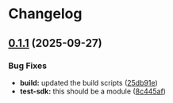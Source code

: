 # Changelog

## [0.1.1](https://github.com/jameswlane/test-turborepo/compare/packages/test-sdk@v0.1.0...packages/test-sdk@v0.1.1) (2025-09-27)


### Bug Fixes

* **build:** updated the build scripts ([25db91e](https://github.com/jameswlane/test-turborepo/commit/25db91eaa4a02642e78319a6c863c5db2f2cb7ab))
* **test-sdk:** this should be a module ([8c445af](https://github.com/jameswlane/test-turborepo/commit/8c445afdb0807935b5b04ea05fb010cdd60e38d3))
